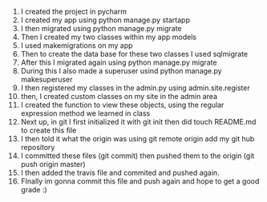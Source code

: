 1. I created the project in pycharm
2. I created my app using python manage.py startapp
3. I then migrated using python manage.py migrate
4. Then I created my two classes within my app models
5. I used makemigrations on my app
6. Then to create the data base for these two classes I used sqlmigrate
7. After this I migrated again using python manage.py migrate
8. During this I also made a superuser usind python manage.py makesuperuser
9. I then registered my classes in the admin.py using admin.site.register
10. then, I created custom classes on my site in the admin area
11. I created the function to view these objects, using the regular expression method we learned in class
12. Next up, in git I first initialized it with git init then did touch README.md to create this file
13. I then told it what the origin was using git remote origin add my git hub repository
14. I committed these files (git commit) then pushed them to the origin (git push origin master)
15. I then added the travis file and commited and pushed again.
16. FInally im gonna commit this file and push again and hope to get a good grade :)